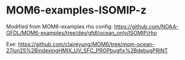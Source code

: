 # MOM6-examples-ISOMIP-z

Modified from MOM6-examples rho config: https://github.com/NOAA-GFDL/MOM6-examples/tree/dev/gfdl/ocean_only/ISOMIP/rho

Exe: https://github.com/claireyung/MOM6/tree/mom-ocean-27jun25%2BindexingHMIX_UV_SFC_PROPbugfix%2BdebugPRINT
